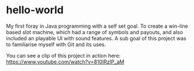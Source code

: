 # hello-world
My first foray in Java programming with a self set goal. To create a win-line based slot machine, which had a range of symbols and payouts, and also included an playable UI with sound features. A sub goal of this project was to familiarise myself with Git and its uses.

You can see a clip of this project in action here: https://www.youtube.com/watch?v=810lRzIP_aM
